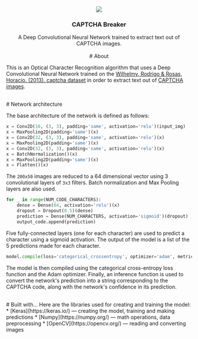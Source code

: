 
<br />
<p align="center">
  <a href="#">
	  <img src="https://i.imgur.com/5XWoAcH.png">
 </a>

<h3 align="center">CAPTCHA Breaker</h3>
<p align="center">
    A Deep Convolutional Neural Network trained to extract text out of CAPTCHA images.
 <br />


<br />
# About

This is an Optical Character Recognition algorithm that uses a Deep Convolutional Neural Network trained on the [Wilhelmy, Rodrigo & Rosas, Horacio. (2013). captcha dataset](https://www.researchgate.net/publication/248380891_captcha_dataset) in order to extract text out of [CAPTCHA images](http://www.captcha.net/).

<br />
# Network architecture

The base architecture of the network is defined as follows:
```python
x = Conv2D(16, (3, 3), padding='same', activation='relu')(input_img)
x = MaxPooling2D(padding='same')(x)
x = Conv2D(32, (3, 3), padding='same', activation='relu')(x)
x = MaxPooling2D(padding='same')(x)
x = Conv2D(32, (3, 3), padding='same', activation='relu')(x)
x = BatchNormalization()(x)
x = MaxPooling2D(padding='same')(x)
x = Flatten()(x)
```

The `200x50` images are reduced  to a 64 dimensional vector using 3 convolutional layers of  `3x3` filters.
Batch normalization and Max Pooling layers are also used.

```python
for _ in range(NUM_CODE_CHARACTERS):
	dense = Dense(64, activation='relu')(x)
	dropout = Dropout(0.5)(dense)
	prediction = Dense(NUM_CHARACTERS, activation='sigmoid')(dropout)
	output_code.append(prediction)
```
Five fully-connected layers (one for each character) are used to predict a character using a sigmoid activation.
The output of the model is a list of the 5 predictions made for each character.


```python
model.compile(loss='categorical_crossentropy', optimizer='adam', metrics=['accuracy'])
```
The model is then compiled using the categorical cross-entropy loss function and the Adam optimizer.
Finally, an inference function is used to convert the network's prediction into a string corresponding to the CAPTCHA code, along with the network's confidence in its prediction.


<br />
# Built with...
Here are the libraries used for creating and training the model:
* [Keras](https://keras.io/) — creating the model, training and making predictions
* [Numpy](https://numpy.org/) — math operations, data preprocessing
* [OpenCV](https://opencv.org/) — reading and converting images
